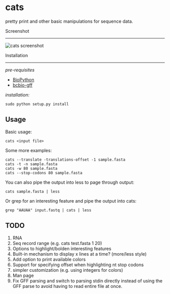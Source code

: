 cats
====

pretty print and other basic manipulations for sequence data.

Screenshot

----------
![cats screenshot](https://raw.github.com/khughitt/cats/master/doc/screenshot.png)

Installation

------------
*pre-requisites*
* [BioPython](http://biopython.org/wiki/Biopython)
* [bcbio-gff](https://github.com/chapmanb/bcbb/tree/master/gff)

*installation:*

    sudo python setup.py install

Usage
-----

Basic usage:

    cats <input file>

Some more examples:

    cats --translate -translations-offset -1 sample.fasta
    cats -t -n sample.fasta
    cats -w 80 sample.fasta
    cats --stop-codons 80 sample.fasta

You can also pipe the output into less to page through output:

    cats sample.fasta | less

Or grep for an interesting feature and pipe the output into cats:

    grep "AAUAA" input.fastq | cats | less

TODO
----
1. RNA
2. Seq record range (e.g. cats test.fasta 1 20)
3. Options to highlight/bolden interesting features
4. Built-in mechanism to display x lines at a time? (more/less style)
5. Add option to print available colors
6. Support for specifying offset when highlighting nt stop codons
7. simpler customization (e.g. using integers for colors)
8. Man page
9. Fix GFF parsing and switch to parsing stdin directly instead of using
   the GFF parse to avoid having to read entire file at once.

